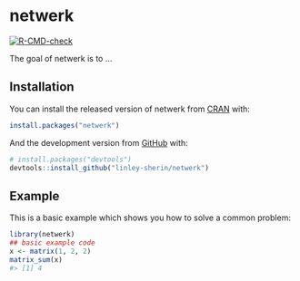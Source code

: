
<!-- README.md is generated from README.Rmd. Please edit that file -->

# netwerk

<!-- badges: start -->
[![R-CMD-check](https://github.com/linley-sherin/netwerk/workflows/R-CMD-check/badge.svg)](https://github.com/linley-sherin/netwerk/actions)
<!-- badges: end -->

The goal of netwerk is to …

## Installation

You can install the released version of netwerk from
[CRAN](https://CRAN.R-project.org) with:

``` r
install.packages("netwerk")
```

And the development version from [GitHub](https://github.com/) with:

``` r
# install.packages("devtools")
devtools::install_github("linley-sherin/netwerk")
```

## Example

This is a basic example which shows you how to solve a common problem:

``` r
library(netwerk)
## basic example code
x <- matrix(1, 2, 2)
matrix_sum(x)
#> [1] 4
```

